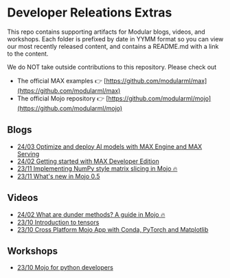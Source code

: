 # Developer Releations Extras

This repo contains supporting artifacts for Modular blogs, videos, and workshops. Each folder is prefixed by date in YYMM format
so you can view our most recently released content, and contains a README.md with a link to the content.

We do NOT take outside contributions to this repository. Please check out

* The official MAX examples 👉 [https://github.com/modularml/max](https://github.com/modularml/max)
* The official Mojo repository 👉 [https://github.com/modularml/mojo](https://github.com/modularml/mojo)

## Blogs

- [24/03 Optimize and deploy AI models with MAX Engine and MAX Serving](./blogs/2403-max-optimize-deploy)
- [24/02 Getting started with MAX Developer Edition](./blogs/2402-max-blogpost-demos)
- [23/11 Implementing NumPy style matrix slicing in Mojo 🔥](./blogs/2311-mojo-matrix-slice)
- [23/11 What's new in Mojo 0.5](./blogs/2311-whats-new-0-5)

## Videos

- [24/02 What are dunder methods? A guide in Mojo 🔥](./videos/2402-mojo-dunder)
- [23/10 Introduction to tensors](./videos/2310-introduction-to-tensors)
- [23/10 Cross Platform Mojo App with Conda, PyTorch and Matplotlib](./videos/2310-mojo-plotter)

## Workshops

- [23/10 Mojo for python developers](./workshops/2310-mojo-for-python-developers)


